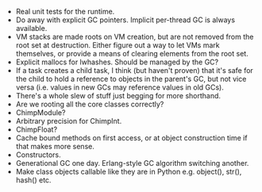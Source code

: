 * Real unit tests for the runtime.
* Do away with explicit GC pointers. Implicit per-thread GC is always available.
* VM stacks are made roots on VM creation, but are not removed from the root
  set at destruction. Either figure out a way to let VMs mark themselves, or
  provide a means of clearing elements from the root set.
* Explicit mallocs for lwhashes. Should be managed by the GC?
* If a task creates a child task, I think (but haven't proven) that it's
  safe for the child to hold a reference to objects in the parent's GC,
  but not vice versa (i.e. values in new GCs may reference values in old GCs).
* There's a whole slew of stuff just begging for more shorthand.
* Are we rooting all the core classes correctly?
* ChimpModule?
* Arbitrary precision for ChimpInt.
* ChimpFloat?
* Cache bound methods on first access, or at object construction time if
  that makes more sense.
* Constructors.
* Generational GC one day. Erlang-style GC algorithm switching another.
* Make class objects callable like they are in Python e.g. object(), str(),
  hash() etc.


